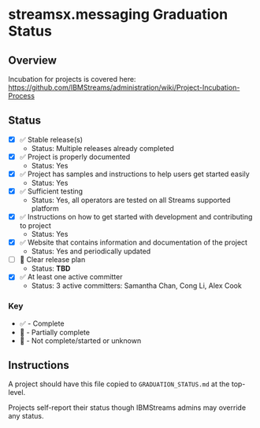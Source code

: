 # streamsx.messaging Graduation Status


## Overview
Incubation for projects is covered here: https://github.com/IBMStreams/administration/wiki/Project-Incubation-Process

## Status

- [x] :white_check_mark: Stable release(s)
  * Status: Multiple releases already completed
- [x] :white_check_mark: Project is properly documented
  * Status: Yes
- [x] :white_check_mark: Project has samples and instructions to help users get started easily
  * Status: Yes
- [x] :white_check_mark: Sufficient testing
  * Status: Yes, all operators are tested on all Streams supported platform
- [x] :white_check_mark: Instructions on how to get started with development and contributing to project
  * Status: Yes
- [x] :white_check_mark: Website that contains information and documentation of the project
  * Status: Yes and periodically updated
- [ ] :red_circle: Clear release plan
  * Status: **TBD**
- [x] :white_check_mark: At least one active committer
  * Status: 3 active committers:  Samantha Chan, Cong Li, Alex Cook

### Key
* :white_check_mark: - Complete
* :large_orange_diamond: - Partially complete
* :red_circle: - Not complete/started or unknown

## Instructions
A project should have this file copied to `GRADUATION_STATUS.md` at the top-level.

Projects self-report their status though IBMStreams admins may override any status.
